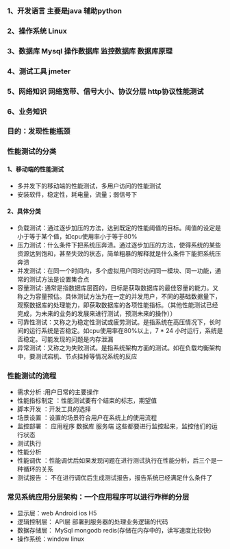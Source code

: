 ### 1、开发语言 主要是java 辅助python
### 2、操作系统 Linux
### 3、数据库 Mysql 操作数据库 监控数据库 数据库原理
### 4、测试工具 jmeter
### 5、网络知识 网络宽带、信号大小、协议分层 http协议性能测试
### 6、业务知识  
### 目的：发现性能瓶颈

### 性能测试的分类
#### 1、移动端的性能测试
* 多并发下的移动端的性能测试，多用户访问的性能测试
* 安装软件，稳定性，耗电量，流量；弱信号下
#### 2、具体分类
* 负载测试：通过逐步加压的方法，达到既定的性能阈值的目标。阈值的设定是小于等于某个值，如cpu使用率小于等于80%
* 压力测试：什么条件下把系统压奔溃。通过逐步加压的方法，使得系统的某些资源达到饱和，甚至失效的状态，简单粗暴的解释就是什么条件下能把系统压奔溃
* 并发测试：在同一个时间内，多个虚拟用户同时访问同一模块、同一功能，通常的测试方法是设置集合点
* 容量测试: 通常是指数据库层面的，目标是获取数据库的最佳容量的能力。又称之为容量预估。具体测试方法为在一定的并发用户，不同的基础数据量下，观察数据库的处理能力，即获取数据库的各项性能指标。（其他性能测试已经完成，为未来的业务的发展来进行测试，预测未来的操作））
* 可靠性测试：又称之为稳定性测试或疲劳测试。是指系统在高压情况下，长时间的运行系统是否稳定。如cpu使用率在80%以上，7 * 24 小时运行，系统是否稳定。可能发现的问题是内存泄漏
* 异常测试：又称之为失败测试。是指系统架构方面的测试。如在负载均衡架构中，要测试宕机、节点挂掉等情况系统的反应

### 性能测试的流程
* 需求分析 :用户日常的主要操作
* 性能指标制定 ：性能测试要有个结束的标志，期望值
* 脚本开发 ：开发工具的选择
* 场景设置 ：设置的场景符合用户在系统上的使用流程
* 监控部署 ： 应用程序 数据库 服务端 这些都要进行监控起来，监控他们的运行状态
* 测试执行 
* 性能分析 
* 性能调优 ：性能调优后如果发现问题在进行测试执行在性能分析，后三个是一种循环的关系
* 测试报告 ： 不在进行调优后生成测试报告，报告系统已经满足什么条件了

### 常见系统应用分层架构：一个应用程序可以进行咋样的分层
* 显示层：web Android ios H5
* 逻辑控制层： API层 部署到服务器的处理业务逻辑的代码
* 数据存储层： MySql mongodb redis(存储在内存中的，读写速度比较快)
* 操作系统：window linux 
 


